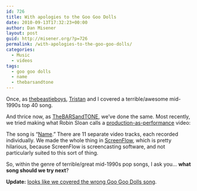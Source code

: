 ```yaml
---
id: 726
title: With apologies to the Goo Goo Dolls
date: 2010-09-13T17:32:23+00:00
author: Dan Misener
layout: post
guid: http://misener.org/?p=726
permalink: /with-apologies-to-the-goo-goo-dolls/
categories:
  - Music
  - videos
tags:
  - goo goo dolls
  - name
  - thebarsandtone
---
```

Once, as [thebeastieboys](http://www.youtube.com/user/thebeastieboys), [Tristan](http://twitter.com/tristanwayne) and I covered a terrible/awesome mid-1990s top 40 song.

And thrice now, as [TheBARSandTONE](http://www.youtube.com/user/TheBARSandTONE), we&#8217;ve done the same. Most recently, we tried making what Robin Sloan calls a [production-as-performance](http://snarkmarket.com/2009/3683) video:



The song is &#8220;[Name](http://www.songfacts.com/detail.php?id=656).&#8221; There are 11 separate video tracks, each recorded individually. We made the whole thing in [ScreenFlow](http://www.telestream.net/screen-flow/overview.htm), which is pretty hilarious, because ScreenFlow is screencasting software, and not particularly suited to this sort of thing.

So, within the genre of terrible/great mid-1990s pop songs, I ask you&#8230; **what song should we try next**?

**Update:** [looks like we covered the wrong Goo Goo Dolls song](http://www.techdirt.com/articles/20100913/08130610987.shtml).